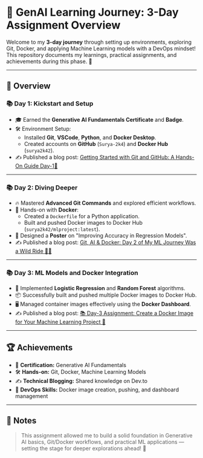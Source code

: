 # 🚀 GenAI Learning Journey: 3-Day Assignment Overview

Welcome to my **3-day journey** through setting up environments, exploring Git, Docker, and applying Machine Learning models with a DevOps mindset!  
This repository documents my learnings, practical assignments, and achievements during this phase. 🌟

---

## 📅 Overview

### 📚 Day 1: Kickstart and Setup
- 🎓 Earned the **Generative AI Fundamentals Certificate** and **Badge**.
- 🛠️ Environment Setup:
  - Installed **Git**, **VSCode**, **Python**, and **Docker Desktop**.
  - Created accounts on **GitHub** (`Surya-2k4`) and **Docker Hub** (`surya2k42`).
- ✍️ Published a blog post: [Getting Started with Git and GitHub: A Hands-On Guide Day-1🚀](https://dev.to/surya_cca7c59900971f19c9b/getting-started-with-git-and-github-a-hands-on-guide-3akd)

---

### 📚 Day 2: Diving Deeper
- 🔥 Mastered **Advanced Git Commands** and explored efficient workflows.
- 🐳 Hands-on with **Docker**:
  - Created a `Dockerfile` for a Python application.
  - Built and pushed Docker images to Docker Hub (`surya2k42/mlproject:latest`).
- 🎨 Designed a **Poster** on "Improving Accuracy in Regression Models".
- ✍️ Published a blog post: [Git, AI & Docker: Day 2 of My ML Journey Was a Wild Ride 🧠🐳](https://dev.to/surya_cca7c59900971f19c9b/git-ai-docker-day-2-of-my-ml-journey-was-a-wild-ride-kli)

---

### 📚 Day 3: ML Models and Docker Integration
- 🤖 Implemented **Logistic Regression** and **Random Forest** algorithms.
- 📦 Successfully built and pushed multiple Docker images to Docker Hub.
- 🖥️ Managed container images effectively using the **Docker Dashboard**.
- ✍️ Published a blog post: [📚 Day-3 Assignment: Create a Docker Image for Your Machine Learning Project 🚀](https://dev.to/surya_cca7c59900971f19c9b/day-3-assignment-create-a-docker-image-for-your-machine-learning-project-4c0l)

---

## 🏆 Achievements
- 📜 **Certification:** Generative AI Fundamentals
- 🛠️ **Hands-on:** Git, Docker, Machine Learning Models
- ✍️ **Technical Blogging:** Shared knowledge on Dev.to
- 🚀 **DevOps Skills:** Docker image creation, pushing, and dashboard management

---

## 📌 Notes
> This assignment allowed me to build a solid foundation in Generative AI basics, Git/Docker workflows, and practical ML applications — setting the stage for deeper explorations ahead! 🚀
